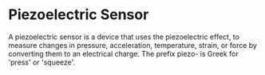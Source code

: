 # Piezoelectric Sensor
A piezoelectric sensor is a device that uses the piezoelectric effect, to measure changes in pressure, acceleration, temperature, strain, or force by converting them to an electrical charge. The prefix piezo- is Greek for 'press' or 'squeeze'.

